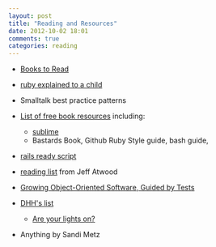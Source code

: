 ```yaml
---
layout: post
title: "Reading and Resources"
date: 2012-10-02 18:01
comments: true
categories: reading
---
```


  - [Books to Read](http://blog.iterate.no/2012/08/19/books-everybody-should-read/)

  - [ruby explained to a child](http://ruby4kids.com/ruby4kids/public/web_page/1)

  - Smalltalk best practice patterns

  - [List of free book resources](http://www.coderheya.com/) including:
    
    - [sublime](https://tutsplus.com/course/improve-workflow-in-sublime-text-2/)
    - Bastards Book, Github Ruby Style guide, bash guide, 

  - [rails ready script](https://github.com/joshfng/railsready)

  - [reading list](http://www.codinghorror.com/blog/2004/02/recommended-reading-for-developers.html) from Jeff Atwood

  - [Growing Object-Oriented Software, Guided by Tests](http://www.amazon.com/Growing-Object-Oriented-Software-Guided-Tests/dp/0321503627)

  - [DHH's list](http://37signals.com/svn/posts/3375-the-five-programming-books-that-meant-most-to-me)
    - [Are your lights on?](http://www.amazon.com/Are-Your-Lights-Figure-Problem/dp/0932633161/)

  - Anything by Sandi Metz